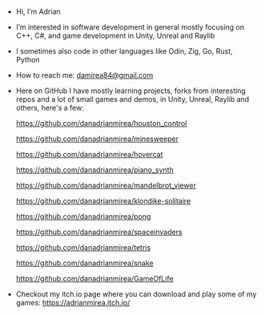- Hi, I’m Adrian
- I’m interested in software development in general mostly focusing on C++, C#, and game development in Unity, Unreal and Raylib
- I sometimes also code in other languages like Odin, Zig, Go, Rust, Python
- How to reach me: damirea84@gmail.com
- Here on GitHub I have mostly learning projects, forks from interesting repos and a lot of small games and demos, in Unity, Unreal, Raylib and others, here's a few:

  https://github.com/danadrianmirea/houston_control
  
  https://github.com/danadrianmirea/minesweeper

  https://github.com/danadrianmirea/hovercat

  https://github.com/danadrianmirea/piano_synth  

  https://github.com/danadrianmirea/mandelbrot_viewer
  
  https://github.com/danadrianmirea/klondike-solitaire
  
  https://github.com/danadrianmirea/pong
  
  https://github.com/danadrianmirea/spaceinvaders
  
  https://github.com/danadrianmirea/tetris
  
  https://github.com/danadrianmirea/snake

  https://github.com/danadrianmirea/GameOfLife

- Checkout my itch.io page where you can download and play some of my games: https://adrianmirea.itch.io/

  

